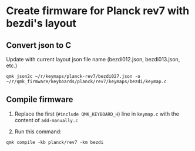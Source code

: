 # Create firmware for Planck rev7 with bezdi's layout

## Convert json to C

Update with current layout json file name (bezdi012.json, bezdi013.json, etc.) 

```
qmk json2c ~/r/keymaps/planck-rev7/bezdi027.json -o ~/r/qmk_firmware/keyboards/planck/rev7/keymaps/bezdi/keymap.c
```

## Compile firmware

1. Replace the first (`#include QMK_KEYBOARD_H`) line in `keymap.c` with the content of `add-manually.c`

2. Run this command:
```
qmk compile -kb planck/rev7 -km bezdi
```
